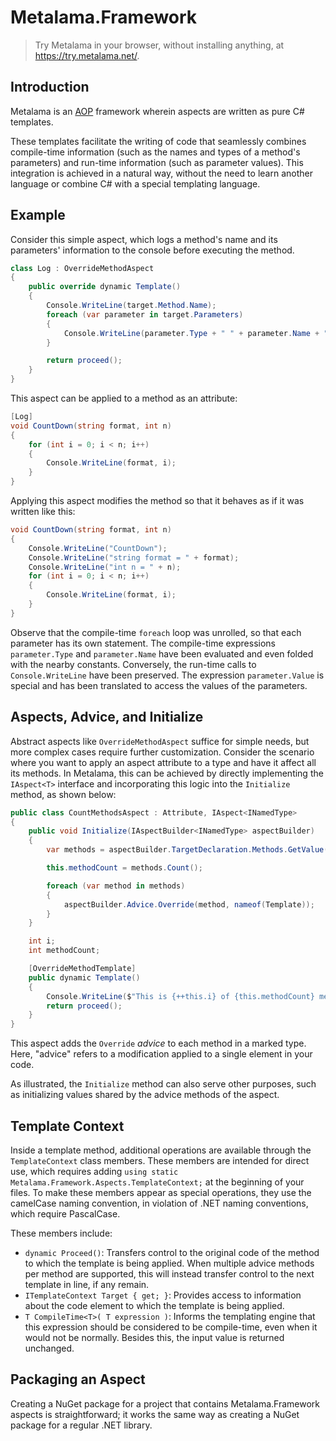 # Metalama.Framework

> Try Metalama in your browser, without installing anything, at <https://try.metalama.net/>.

## Introduction

Metalama is an [AOP](https://en.wikipedia.org/wiki/Aspect-oriented_programming) framework wherein aspects are written as pure C# templates.

These templates facilitate the writing of code that seamlessly combines compile-time information (such as the names and types of a method's parameters) and run-time information (such as parameter values). This integration is achieved in a natural way, without the need to learn another language or combine C# with a special templating language.

## Example

Consider this simple aspect, which logs a method's name and its parameters' information to the console before executing the method.

```c#
class Log : OverrideMethodAspect
{
    public override dynamic Template()
    {
        Console.WriteLine(target.Method.Name);
        foreach (var parameter in target.Parameters)
        {
            Console.WriteLine(parameter.Type + " " + parameter.Name + " = " + parameter.Value);
        }

        return proceed();
    }
}
```

This aspect can be applied to a method as an attribute:

```c#
[Log]
void CountDown(string format, int n)
{
    for (int i = 0; i < n; i++)
    {
        Console.WriteLine(format, i);
    }
}
```

Applying this aspect modifies the method so that it behaves as if it was written like this:

```c#
void CountDown(string format, int n)
{
    Console.WriteLine("CountDown");
    Console.WriteLine("string format = " + format);
    Console.WriteLine("int n = " + n);
    for (int i = 0; i < n; i++)
    {
        Console.WriteLine(format, i);
    }
}
```

Observe that the compile-time `foreach` loop was unrolled, so that each parameter has its own statement. The compile-time expressions `parameter.Type` and `parameter.Name` have been evaluated and even folded with the nearby constants. Conversely, the run-time calls to `Console.WriteLine` have been preserved. The expression `parameter.Value` is special and has been translated to access the values of the parameters.

## Aspects, Advice, and Initialize

Abstract aspects like `OverrideMethodAspect` suffice for simple needs, but more complex cases require further customization. Consider the scenario where you want to apply an aspect attribute to a type and have it affect all its methods. In Metalama, this can be achieved by directly implementing the `IAspect<T>` interface and incorporating this logic into the `Initialize` method, as shown below:

```c#
public class CountMethodsAspect : Attribute, IAspect<INamedType>
{
    public void Initialize(IAspectBuilder<INamedType> aspectBuilder)
    {
        var methods = aspectBuilder.TargetDeclaration.Methods.GetValue();

        this.methodCount = methods.Count();

        foreach (var method in methods)
        {
            aspectBuilder.Advice.Override(method, nameof(Template));
        }
    }

    int i;
    int methodCount;

    [OverrideMethodTemplate]
    public dynamic Template()
    {
        Console.WriteLine($"This is {++this.i} of {this.methodCount} methods.");
        return proceed();
    }
}
```

This aspect adds the `Override` *advice* to each method in a marked type. Here, "advice" refers to a modification applied to a single element in your code.

As illustrated, the `Initialize` method can also serve other purposes, such as initializing values shared by the advice methods of the aspect.

## Template Context

Inside a template method, additional operations are available through the `TemplateContext` class members. These members are intended for direct use, which requires adding `using static Metalama.Framework.Aspects.TemplateContext;` at the beginning of your files. To make these members appear as special operations, they use the camelCase naming convention, in violation of .NET naming conventions, which require PascalCase.

These members include:

- `dynamic Proceed()`: Transfers control to the original code of the method to which the template is being applied. When multiple advice methods per method are supported, this will instead transfer control to the next template in line, if any remain.
- `ITemplateContext Target { get; }`: Provides access to information about the code element to which the template is being applied.
- `T CompileTime<T>( T expression )`: Informs the templating engine that this expression should be considered to be compile-time, even when it would not be normally. Besides this, the input value is returned unchanged.

## Packaging an Aspect

Creating a NuGet package for a project that contains Metalama.Framework aspects is straightforward; it works the same way as creating a NuGet package for a regular .NET library.
